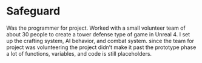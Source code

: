 # Safeguard
Was the programmer for project. Worked with a small volunteer team of about 30 people to create a tower defense type of game in Unreal 4.
I set up the crafting system, AI behavior, and combat system. since the team for project was volunteering the project didn’t make it past the 
prototype phase a lot of functions, variables, and code is still placeholders.
